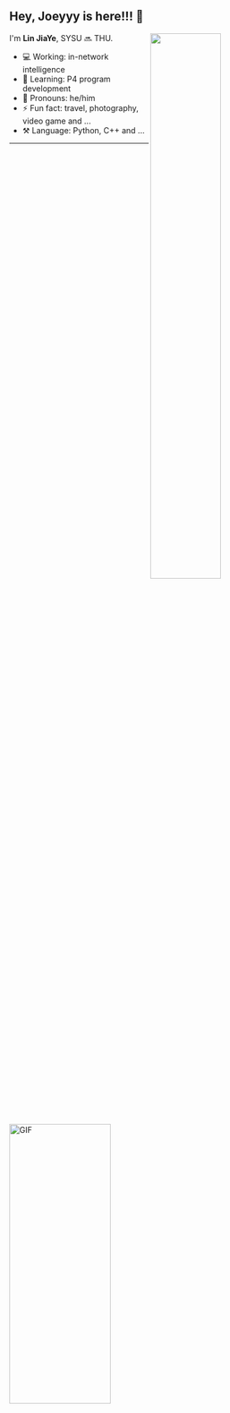 ## Hey, Joeyyy is here!!! :wave:

[<img align="right" width="50%" src="https://github-readme-stats-ouuan.vercel.app/api?username=ljy2222&theme=dark&show_icons=true">](https://metrics.lecoq.io/ouuan?template=classic)

I'm **Lin JiaYe**, SYSU 🔜 THU.

- 💻 Working: in-network intelligence
- 🚀 Learning: P4 program development
- 👨 Pronouns: he/him
- ⚡ Fun fact: travel, photography, video game and ...
- ⚒️ Language: Python, C++ and ...

---
<img align="middle" alt="GIF" src="https://media.giphy.com/media/3qGw96Jowb8sM/giphy.gif" width="60%" height="500" />
<!-- <img align="right" alt="GIF" src="https://media.giphy.com/media/citBl9yPwnUOs/giphy.gif" width="49.8%" height="300" /> -->
